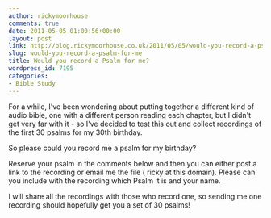 ```yaml
---
author: rickymoorhouse
comments: true
date: 2011-05-05 01:00:56+00:00
layout: post
link: http://blog.rickymoorhouse.co.uk/2011/05/05/would-you-record-a-psalm-for-me/
slug: would-you-record-a-psalm-for-me
title: Would you record a Psalm for me?
wordpress_id: 7195
categories:
- Bible Study
---
```


For a while, I've been wondering about putting together a different kind of audio bible, one with a different person reading each chapter, but I didn't get very far with it - so I've decided to test this out and collect recordings of the first 30 psalms for my 30th birthday. 

So please could you record me a psalm for my birthday?

Reserve your psalm in the comments below and then you can either post a link to the recording or email me the file ( ricky at this domain). Please can you include with the recording which Psalm it is and your name. 

I will share all the recordings with those who record one, so sending me one recording should hopefully get you a set of 30 psalms!
